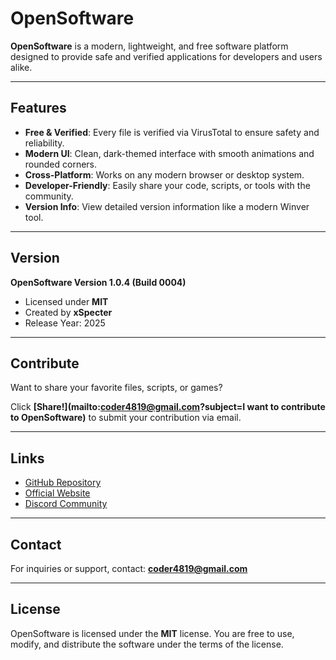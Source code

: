 # OpenSoftware

**OpenSoftware** is a modern, lightweight, and free software platform designed to provide safe and verified applications for developers and users alike.

---

## Features

- **Free & Verified**: Every file is verified via VirusTotal to ensure safety and reliability.
- **Modern UI**: Clean, dark-themed interface with smooth animations and rounded corners.
- **Cross-Platform**: Works on any modern browser or desktop system.
- **Developer-Friendly**: Easily share your code, scripts, or tools with the community.
- **Version Info**: View detailed version information like a modern Winver tool.

---

## Version

**OpenSoftware Version 1.0.4 (Build 0004)**

- Licensed under **MIT**
- Created by **xSpecter**
- Release Year: 2025

---

## Contribute

Want to share your favorite files, scripts, or games?  

Click **[Share!](mailto:coder4819@gmail.com?subject=I want to contribute to OpenSoftware)** to submit your contribution via email.

---

## Links

- [GitHub Repository](https://github.com/xStrikea/xStrikea.github.io/)  
- [Official Website](https://xStrikea.github.io/)  
- [Discord Community](https://discord.gg/3hpX4e4xB2)

---

## Contact

For inquiries or support, contact: **coder4819@gmail.com**

---

## License

OpenSoftware is licensed under the **MIT** license. You are free to use, modify, and distribute the software under the terms of the license.